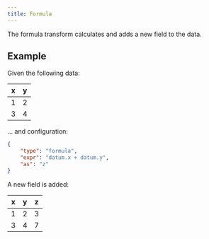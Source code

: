 ```yaml
---
title: Formula
---
```


The formula transform calculates and adds a new field to the data.

## Example

Given the following data:

| x | y |
| - | - |
| 1 | 2 |
| 3 | 4 |

... and configuration:

```json
{
    "type": "formula",
    "expr": "datum.x + datum.y",
    "as": "z"
}
```

A new field is added:

| x | y | z |
| - | - | - |
| 1 | 2 | 3 |
| 3 | 4 | 7 |
